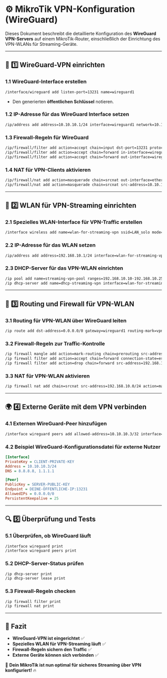 # ⚙️ MikroTik VPN-Konfiguration (WireGuard)

Dieses Dokument beschreibt die detaillierte Konfiguration des **WireGuard VPN-Servers** auf einem MikroTik-Router, einschließlich der Einrichtung des VPN-WLANs für Streaming-Geräte.

---

## **📌 1️⃣ WireGuard-VPN einrichten**

### **1.1 WireGuard-Interface erstellen**
```sh
/interface/wireguard add listen-port=13231 name=wireguard1
```
- Den generierten **öffentlichen Schlüssel** notieren.

### **1.2 IP-Adresse für das WireGuard Interface setzen**
```sh
/ip/address add address=10.10.10.1/24 interface=wireguard1 network=10.10.10.0
```

### **1.3 Firewall-Regeln für WireGuard**
```sh
/ip/firewall/filter add action=accept chain=input dst-port=13231 protocol=udp
/ip/firewall/filter add action=accept chain=forward in-interface=wireguard1
/ip/firewall/filter add action=accept chain=forward out-interface=wireguard1
```

### **1.4 NAT für VPN-Clients aktivieren**
```sh
/ip/firewall/nat add action=masquerade chain=srcnat out-interface=ether1
/ip/firewall/nat add action=masquerade chain=srcnat src-address=10.10.10.0/24
```

---

## **📡 2️⃣ WLAN für VPN-Streaming einrichten**

### **2.1 Spezielles WLAN-Interface für VPN-Traffic erstellen**
```sh
/interface wireless add name=wlan-for-streaming-vpn ssid=LAN_solo mode=ap frequency=2412 band=2ghz-g security-profile=VPN-Security
```

### **2.2 IP-Adresse für das WLAN setzen**
```sh
/ip/address add address=192.168.10.1/24 interface=wlan-for-streaming-vpn
```

### **2.3 DHCP-Server für das VPN-WLAN einrichten**
```sh
/ip pool add name=streaming-vpn-pool ranges=192.168.10.10-192.168.10.250
/ip dhcp-server add name=dhcp-streaming-vpn interface=wlan-for-streaming-vpn address-pool=streaming-vpn-pool lease-time=10m
```

---

## **🔀 3️⃣ Routing und Firewall für VPN-WLAN**

### **3.1 Routing für VPN-WLAN über WireGuard leiten**
```sh
/ip route add dst-address=0.0.0.0/0 gateway=wireguard1 routing-mark=vpn-traffic
```

### **3.2 Firewall-Regeln zur Traffic-Kontrolle**
```sh
/ip firewall mangle add action=mark-routing chain=prerouting src-address=192.168.10.0/24 new-routing-mark=vpn-traffic
/ip firewall filter add action=accept chain=forward connection-state=established,related
/ip firewall filter add action=drop chain=forward src-address=192.168.10.0/24 dst-address=192.168.88.0/24
```

### **3.3 NAT für VPN-WLAN aktivieren**
```sh
/ip firewall nat add chain=srcnat src-address=192.168.10.0/24 action=masquerade
```

---

## **🌍 4️⃣ Externe Geräte mit dem VPN verbinden**

### **4.1 Externen WireGuard-Peer hinzufügen**
```sh
/interface wireguard peers add allowed-address=10.10.10.3/32 interface=wireguard1 public-key="CLIENT-PUBLIC-KEY"
```

### **4.2 Beispiel WireGuard-Konfigurationsdatei für externe Nutzer**
```ini
[Interface]
PrivateKey = CLIENT-PRIVATE-KEY
Address = 10.10.10.3/24
DNS = 8.8.8.8, 1.1.1.1

[Peer]
PublicKey = SERVER-PUBLIC-KEY
Endpoint = DEINE-ÖFFENTLICHE-IP:13231
AllowedIPs = 0.0.0.0/0
PersistentKeepalive = 25
```

---

## **🔍 5️⃣ Überprüfung und Tests**

### **5.1 Überprüfen, ob WireGuard läuft**
```sh
/interface wireguard print
/interface wireguard peers print
```

### **5.2 DHCP-Server-Status prüfen**
```sh
/ip dhcp-server print
/ip dhcp-server lease print
```

### **5.3 Firewall-Regeln checken**
```sh
/ip firewall filter print
/ip firewall nat print
```

---

## **📌 Fazit**
- **WireGuard-VPN ist eingerichtet** ✅
- **Spezielles WLAN für VPN-Streaming läuft** ✅
- **Firewall-Regeln sichern den Traffic** ✅
- **Externe Geräte können sich verbinden** ✅

🚀 **Dein MikroTik ist nun optimal für sicheres Streaming über VPN konfiguriert!** 🔥
